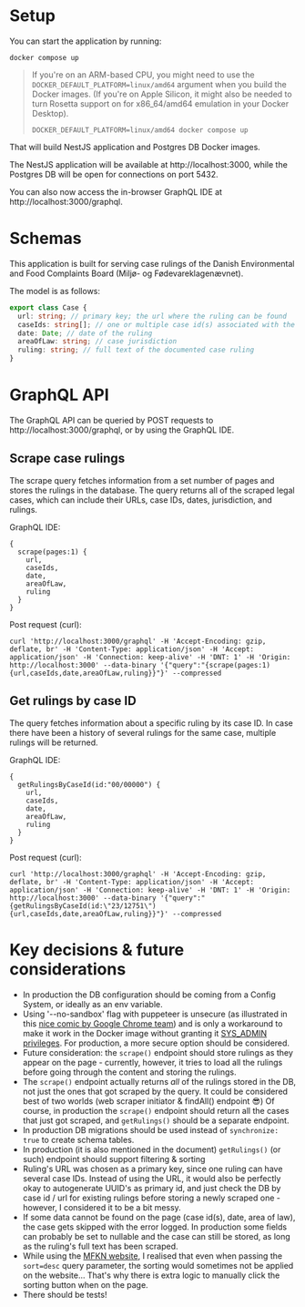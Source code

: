 # Setup

You can start the application by running: 

```shell
docker compose up
```

> If you're on an ARM-based CPU, you might need to use the `DOCKER_DEFAULT_PLATFORM=linux/amd64` argument when you build the Docker images.
(If you're on Apple Silicon, it might also be needed to turn Rosetta support on for x86_64/amd64 emulation in your Docker Desktop).
> 
> ```DOCKER_DEFAULT_PLATFORM=linux/amd64 docker compose up```

That will build NestJS application and Postgres DB Docker images.

The NestJS application will be available at http://localhost:3000, while the Postgres DB will be open for connections on port 5432.

You can also now access the in-browser GraphQL IDE at http://localhost:3000/graphql.

# Schemas

This application is built for serving case rulings of the Danish Environmental and Food Complaints Board (Miljø- og Fødevareklagenævnet).

The model is as follows:
```typescript
export class Case {
  url: string; // primary key; the url where the ruling can be found
  caseIds: string[]; // one or multiple case id(s) associated with the ruling
  date: Date; // date of the ruling
  areaOfLaw: string; // case jurisdiction
  ruling: string; // full text of the documented case ruling
}
```

# GraphQL API

The GraphQL API can be queried by POST requests to http://localhost:3000/graphql, or by using the GraphQL IDE.

## Scrape case rulings
The scrape query fetches information from a set number of pages and stores the rulings in the database.
The query returns all of the scraped legal cases, which can include their URLs, case IDs, dates, jurisdiction, and rulings.

GraphQL IDE:
```
{
  scrape(pages:1) {
    url,
    caseIds,
    date,
    areaOfLaw,
    ruling
  }
}
```
Post request (curl):

```shell
curl 'http://localhost:3000/graphql' -H 'Accept-Encoding: gzip, deflate, br' -H 'Content-Type: application/json' -H 'Accept: application/json' -H 'Connection: keep-alive' -H 'DNT: 1' -H 'Origin: http://localhost:3000' --data-binary '{"query":"{scrape(pages:1) {url,caseIds,date,areaOfLaw,ruling}}"}' --compressed
```

## Get rulings by case ID
The query fetches information about a specific ruling by its case ID. 
In case there have been a history of several rulings for the same case, multiple rulings will be returned.

GraphQL IDE:
```
{
  getRulingsByCaseId(id:"00/00000") {
    url,
    caseIds,
    date,
    areaOfLaw,
    ruling
  }
}
```
Post request (curl):

```shell
curl 'http://localhost:3000/graphql' -H 'Accept-Encoding: gzip, deflate, br' -H 'Content-Type: application/json' -H 'Accept: application/json' -H 'Connection: keep-alive' -H 'DNT: 1' -H 'Origin: http://localhost:3000' --data-binary '{"query":"{getRulingsByCaseId(id:\"23/12751\") {url,caseIds,date,areaOfLaw,ruling}}"}' --compressed
```

# Key decisions & future considerations

- In production the DB configuration should be coming from a Config System, or ideally as an env variable.
- Using '--no-sandbox' flag with puppeteer is unsecure (as illustrated in this [nice comic by Google Chrome team](https://www.google.com/googlebooks/chrome/med_26.html)) and is only a workaround to make it work in the Docker image without granting it [SYS_ADMIN privileges](https://github.com/puppeteer/puppeteer/tree/main/docker#running-the-image). For production, a more secure option should be considered.
- Future consideration: the `scrape()` endpoint should store rulings as they appear on the page - currently, however, it tries to load all the rulings before going through the content and storing the rulings.
- The `scrape()` endpoint actually returns _all_ of the rulings stored in the DB, not just the ones that got scraped by the query. It could be considered best of two worlds (web scraper initiator & findAll() endpoint 😎) Of course, in production the `scrape()` endpoint should return all the cases that just got scraped, and `getRulings()` should be a separate endpoint.
- In production DB migrations should be used instead of `synchronize: true` to create schema tables.
- In production (it is also mentioned in the document) `getRulings()` (or such) endpoint should support filtering & sorting
- Ruling's URL was chosen as a primary key, since one ruling can have several case IDs. Instead of using the URL, it would also be perfectly okay to autogenerate UUID's as primary id, and just check the DB by case id / url for existing rulings before storing a newly scraped one - however, I considered it to be a bit messy.
- If some data cannot be found on the page (case id(s), date, area of law), the case gets skipped with the error logged. In production some fields can probably be set to nullable and the case can still be stored, as long as the ruling's full text has been scraped.
- While using the [MFKN website](https://mfkn.naevneneshus.dk), I realised that even when passing the `sort=desc` query parameter, the sorting would sometimes not be applied on the website... That's why there is extra logic to manually click the sorting button when on the page.
- There should be tests!
